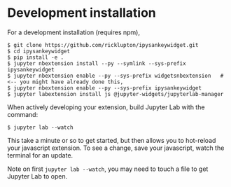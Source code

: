 # Development installation

For a development installation (requires npm),

    $ git clone https://github.com/ricklupton/ipysankeywidget.git
    $ cd ipysankeywidget
    $ pip install -e .
    $ jupyter nbextension install --py --symlink --sys-prefix ipysankeywidget
    $ jupyter nbextension enable --py --sys-prefix widgetsnbextension   # <-- you might have already done this,
    $ jupyter nbextension enable --py --sys-prefix ipysankeywidget
    $ jupyter labextension install js @jupyter-widgets/jupyterlab-manager
    
When actively developing your extension, build Jupyter Lab with the command:

    $ jupyter lab --watch

This take a minute or so to get started, but then allows you to hot-reload your
javascript extension. To see a change, save your javascript, watch the terminal
for an update.

Note on first `jupyter lab --watch`, you may need to touch a file to get Jupyter
Lab to open.
